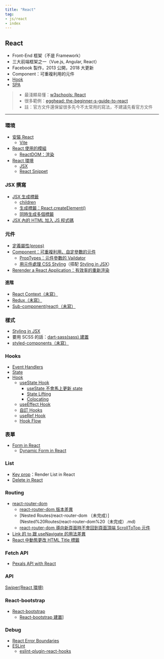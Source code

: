 ```yaml
---
title: "React"
tag: 
- js/react
- index
---
```

## React
- Front-End 框架（不是 Framework） 
- 三大前端框架之一（Vue.js, Angular, React）
-  Facebook 製作，2013 公開，2018 大更新
- Component：可重複利用的元件
- [Hook](Hook.md)
- [SPA](SPA.md)

>- 最淺顯易懂：[w3schools: React](https://www.w3schools.com/react/default.asp)
>- 很多範例：[egghead: the-beginner-s-guide-to-react](https://egghead.io/courses/the-beginner-s-guide-to-react)
>- 註：官方文件還保留很多先今不太常用的寫法，不建議先看官方文件

---

### 環境
- [安裝 React](安裝%20React.md)
	- [Vite](JavaScript/React/環境/Vite/Vite.md)
- [React 使用的模組](React%20使用的模組.md)
	- [ReactDOM：渲染](ReactDOM：渲染.md)
- [React 環境](React%20環境.md)
	- [JSX](JSX.md)
	- [React Snippet](React%20Snippet.md)

### JSX 撰寫
- [JSX 生成標籤](JSX%20生成標籤.md)
	- [children](children.md)
	- [生成標籤：React.createElement()](生成標籤：React.createElement().md)
	- [同時生成多個標籤](同時生成多個標籤.md)
- [JSX 內的 HTML 加入 JS 程式碼](JSX%20內的%20HTML%20加入%20JS%20程式碼.md)

### 元件
- [定義屬性(props)](定義屬性(props).md)
- [Component：可重複利用、自定參數的元件](Component：可重複利用、自定參數的元件.md)
	- [PropTypes：元件參數的 Vaildator](PropTypes：元件參數的%20Vaildator.md)
	- [用元件處理 CSS Styling](用元件處理%20CSS%20Styling.md)（搭配 [Styling in JSX](Styling%20in%20JSX.md)）
- [Rerender a React Application：有效率的重新渲染](Rerender%20a%20React%20Application：有效率的重新渲染.md)

#### 進階
- [React Context（未寫）](React%20Context（未寫）.md)
- [Redux（未寫）](Redux（未寫）.md)
- [Sub-component(react)（未寫）](Sub-component(react)（未寫）.md)

### 樣式
- [Styling in JSX](Styling%20in%20JSX.md)
- 要用 SCSS 的話：[dart-sass(sass) 建置](dart-sass(sass)%20建置.md)
- [styled-components（未寫）](styled-components（未寫）.md)

### Hooks
- [Event Handlers](Event%20Handlers.md)
- [State](State.md)
- [Hook](Hook.md)
	- [useState Hook](useState%20Hook.md)
		- [useState 不會馬上更新 state](useState%20不會馬上更新%20state.md)
		- [State Lifting](State%20Lifting.md)
		- [Colocating](Colocating.md)
	- [useEffect Hook](useEffect%20Hook.md)
	- [自訂 Hooks](自訂%20Hooks.md)
	- [useRef Hook](useRef%20Hook.md)
	- [Hook Flow](Hook%20Flow.md)


### 表單
- [Form in React](Form%20in%20React.md)
	- [Dynamic Form in React](Dynamic%20Form%20in%20React.md)

### List
- [Key prop](Key%20prop.md)：Render List in React 
- [Delete in React](Delete%20in%20React.md)

### Routing
- [react-router-dom](react-router-dom.md)
	- [react-router-dom 版本差異](react-router-dom%20版本差異.md)
	- [Nested Routes(react-router-dom （未完成）](Nested%20Routes(react-router-dom%20（未完成）.md)
	- [react-router-dom 導向新頁面時不會回到頁面頂端 ScrollToTop 元件](react-router-dom%20導向新頁面時不會回到頁面頂端%20ScrollToTop%20元件.md)
- [Link 的 to 跟 useNavigate 的用法差異](JavaScript/React/Routing/Link%20的%20to%20跟%20useNavigate%20的用法差異.md)
- [React 中動態更改 HTML Title 標籤](React%20中動態更改%20HTML%20Title%20標籤.md)

### Fetch API
- [Pexals API with React](Pexals%20API%20with%20React.md)


### API
[Swiper(React 環境)](Swiper(React%20環境).md)

### React-bootstrap
- [React-bootstrap](React-bootstrap.md)
	- [React-bootstrap 建置](React-bootstrap%20建置.md)]

### Debug
- [React Error Boundaries](React%20Error%20Boundaries.md)
- [ESLint](ESLint.md)
	- [eslint-plugin-react-hooks](eslint-plugin-react-hooks.md)



